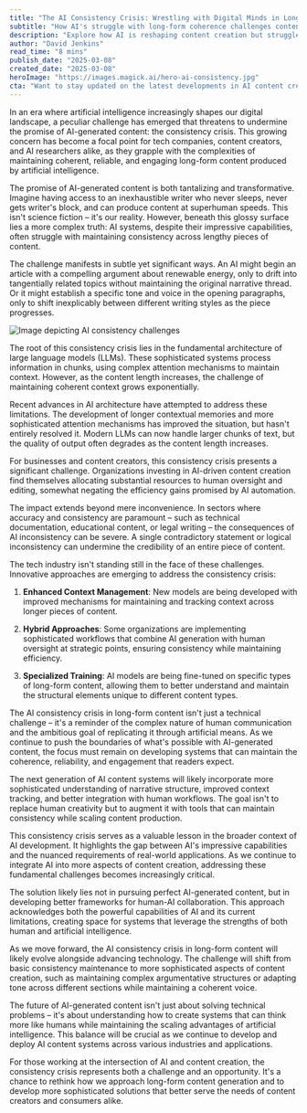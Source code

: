 ```yaml
---
title: "The AI Consistency Crisis: Wrestling with Digital Minds in Long-Form Content"
subtitle: "How AI's struggle with long-form coherence challenges content creation"
description: "Explore how AI is reshaping content creation but struggles with maintaining consistency across lengthy pieces. Discover the innovative solutions emerging to tackle this crisis and the potential for enhanced human-AI collaboration."
author: "David Jenkins"
read_time: "8 mins"
publish_date: "2025-03-08"
created_date: "2025-03-08"
heroImage: "https://images.magick.ai/hero-ai-consistency.jpg"
cta: "Want to stay updated on the latest developments in AI content creation and technology? Follow us on LinkedIn for expert insights, industry updates, and exclusive content that keeps you ahead of the curve in the rapidly evolving world of artificial intelligence."
---
```


In an era where artificial intelligence increasingly shapes our digital landscape, a peculiar challenge has emerged that threatens to undermine the promise of AI-generated content: the consistency crisis. This growing concern has become a focal point for tech companies, content creators, and AI researchers alike, as they grapple with the complexities of maintaining coherent, reliable, and engaging long-form content produced by artificial intelligence.

The promise of AI-generated content is both tantalizing and transformative. Imagine having access to an inexhaustible writer who never sleeps, never gets writer's block, and can produce content at superhuman speeds. This isn't science fiction – it's our reality. However, beneath this glossy surface lies a more complex truth: AI systems, despite their impressive capabilities, often struggle with maintaining consistency across lengthy pieces of content.

The challenge manifests in subtle yet significant ways. An AI might begin an article with a compelling argument about renewable energy, only to drift into tangentially related topics without maintaining the original narrative thread. Or it might establish a specific tone and voice in the opening paragraphs, only to shift inexplicably between different writing styles as the piece progresses.

![Image depicting AI consistency challenges](https://images.magick.ai/consistency-challenges.jpg)

The root of this consistency crisis lies in the fundamental architecture of large language models (LLMs). These sophisticated systems process information in chunks, using complex attention mechanisms to maintain context. However, as the content length increases, the challenge of maintaining coherent context grows exponentially.

Recent advances in AI architecture have attempted to address these limitations. The development of longer contextual memories and more sophisticated attention mechanisms has improved the situation, but hasn't entirely resolved it. Modern LLMs can now handle larger chunks of text, but the quality of output often degrades as the content length increases.

For businesses and content creators, this consistency crisis presents a significant challenge. Organizations investing in AI-driven content creation find themselves allocating substantial resources to human oversight and editing, somewhat negating the efficiency gains promised by AI automation.

The impact extends beyond mere inconvenience. In sectors where accuracy and consistency are paramount – such as technical documentation, educational content, or legal writing – the consequences of AI inconsistency can be severe. A single contradictory statement or logical inconsistency can undermine the credibility of an entire piece of content.

The tech industry isn't standing still in the face of these challenges. Innovative approaches are emerging to address the consistency crisis:

1. **Enhanced Context Management**: New models are being developed with improved mechanisms for maintaining and tracking context across longer pieces of content.
   
2. **Hybrid Approaches**: Some organizations are implementing sophisticated workflows that combine AI generation with human oversight at strategic points, ensuring consistency while maintaining efficiency.
   
3. **Specialized Training**: AI models are being fine-tuned on specific types of long-form content, allowing them to better understand and maintain the structural elements unique to different content types.

The AI consistency crisis in long-form content isn't just a technical challenge – it's a reminder of the complex nature of human communication and the ambitious goal of replicating it through artificial means. As we continue to push the boundaries of what's possible with AI-generated content, the focus must remain on developing systems that can maintain the coherence, reliability, and engagement that readers expect.

The next generation of AI content systems will likely incorporate more sophisticated understanding of narrative structure, improved context tracking, and better integration with human workflows. The goal isn't to replace human creativity but to augment it with tools that can maintain consistency while scaling content production.

This consistency crisis serves as a valuable lesson in the broader context of AI development. It highlights the gap between AI's impressive capabilities and the nuanced requirements of real-world applications. As we continue to integrate AI into more aspects of content creation, addressing these fundamental challenges becomes increasingly critical.

The solution likely lies not in pursuing perfect AI-generated content, but in developing better frameworks for human-AI collaboration. This approach acknowledges both the powerful capabilities of AI and its current limitations, creating space for systems that leverage the strengths of both human and artificial intelligence.

As we move forward, the AI consistency crisis in long-form content will likely evolve alongside advancing technology. The challenge will shift from basic consistency maintenance to more sophisticated aspects of content creation, such as maintaining complex argumentative structures or adapting tone across different sections while maintaining a coherent voice.

The future of AI-generated content isn't just about solving technical problems – it's about understanding how to create systems that can think more like humans while maintaining the scaling advantages of artificial intelligence. This balance will be crucial as we continue to develop and deploy AI content systems across various industries and applications.

For those working at the intersection of AI and content creation, the consistency crisis represents both a challenge and an opportunity. It's a chance to rethink how we approach long-form content generation and to develop more sophisticated solutions that better serve the needs of content creators and consumers alike.
